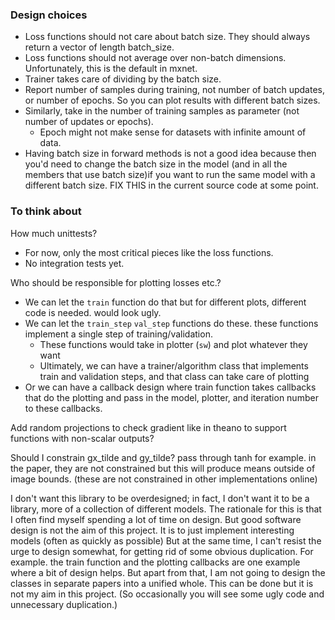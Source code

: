 ### Design choices
- Loss functions should not care about batch size. They should always return a vector of length batch_size.
- Loss functions should not average over non-batch dimensions. Unfortunately, this is the default in mxnet.
- Trainer takes care of dividing by the batch size.
- Report number of samples during training, not number of batch updates, or number of epochs. So you can plot results with different batch sizes.
- Similarly, take in the number of training samples as parameter (not number of updates or epochs).
  - Epoch might not make sense for datasets with infinite amount of data.
- Having batch size in forward methods is not a good idea because then you'd need to change the batch size in the model (and in all the members that use batch size)if you want to run the same model with a different batch size. FIX THIS in the current source code at some point.

### To think about
How much unittests?
- For now, only the most critical pieces like the loss functions.
- No integration tests yet.

Who should be responsible for plotting losses etc.?
- We can let the `train` function do that but for different plots, different code is needed. would look ugly.
- We can let the `train_step` `val_step` functions do these. these functions implement a single step of training/validation.
  - These functions would take in plotter (`sw`) and plot whatever they want
  - Ultimately, we can have a trainer/algorithm class that implements train and validation steps, and that class can take care of plotting
- Or we can have a callback design where train function takes callbacks that do the plotting and pass in the model, plotter, and iteration number to these callbacks.

Add random projections to check gradient like in theano to support functions with non-scalar outputs?

Should I constrain gx_tilde and gy_tilde? pass through tanh for example. in the paper, they are not constrained but this will produce means outside of image bounds. (these are not constrained in other implementations online)


I don't want this library to be overdesigned; in fact, I don't want it to be a library, more of a collection of different models. The rationale for this is that I often find myself spending a lot of time on design. But good software design is not the aim of this project. It is to just implement interesting models (often as quickly as possible) But at the same time, I can't resist the urge to design somewhat, for getting rid of some obvious duplication. For example. the train function and the plotting callbacks are one example where a bit of design helps. But apart from that, I am not going to design the classes in separate papers into a unified whole. This can be done but it is not my aim in this project. (So occasionally you will see some ugly code and unnecessary duplication.)

